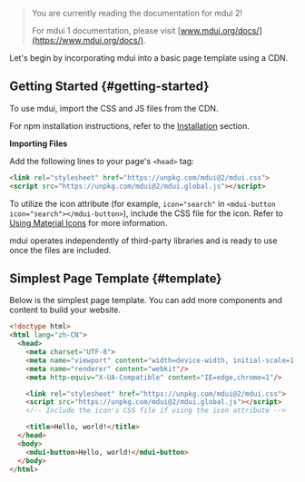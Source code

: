 > You are currently reading the documentation for mdui 2!
>
> For mdui 1 documentation, please visit [www.mdui.org/docs/](https://www.mdui.org/docs/).

Let's begin by incorporating mdui into a basic page template using a CDN.

## Getting Started {#getting-started}

To use mdui, import the CSS and JS files from the CDN.

For npm installation instructions, refer to the [Installation](/en/docs/2/getting-started/installation) section.

**Importing Files**

Add the following lines to your page's `<head>` tag:

```html
<link rel="stylesheet" href="https://unpkg.com/mdui@2/mdui.css">
<script src="https://unpkg.com/mdui@2/mdui.global.js"></script>
```

To utilize the icon attribute (for example, `icon="search"` in `<mdui-button icon="search"></mdui-button>`), include the CSS file for the icon. Refer to [Using Material Icons](/en/docs/2/components/icon#usage-material-icons) for more information.

mdui operates independently of third-party libraries and is ready to use once the files are included.

## Simplest Page Template {#template}

Below is the simplest page template. You can add more components and content to build your website.

```html
<!doctype html>
<html lang="zh-CN">
  <head>
    <meta charset="UTF-8">
    <meta name="viewport" content="width=device-width, initial-scale=1, maximum-scale=1, shrink-to-fit=no"/>
    <meta name="renderer" content="webkit"/>
    <meta http-equiv="X-UA-Compatible" content="IE=edge,chrome=1"/>

    <link rel="stylesheet" href="https://unpkg.com/mdui@2/mdui.css">
    <script src="https://unpkg.com/mdui@2/mdui.global.js"></script>
    <!-- Include the icon's CSS file if using the icon attribute -->

    <title>Hello, world!</title>
  </head>
  <body>
    <mdui-button>Hello, world!</mdui-button>
  </body>
</html>
```

